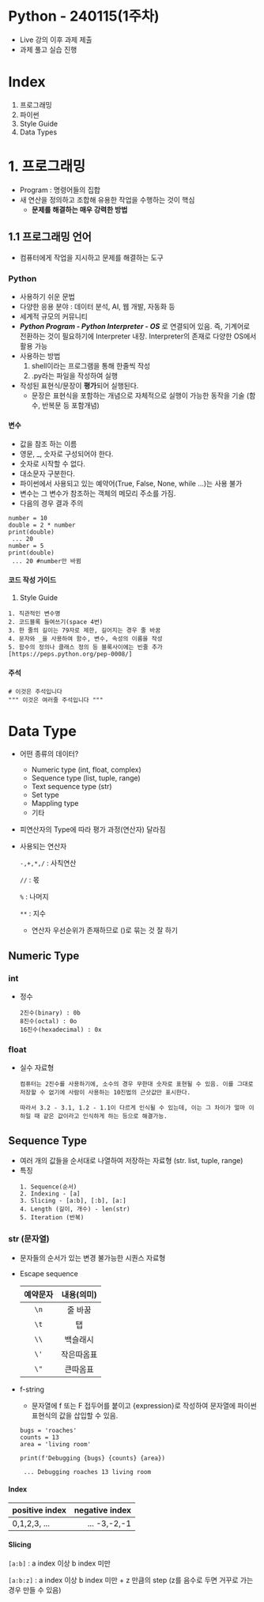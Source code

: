 # Python - 240115(1주차)
- Live 강의 이후 과제 제출
- 과제 풀고 실습 진행
# Index
1. 프로그래밍
2. 파이썬
3. Style Guide
4. Data Types
# 1. 프로그래밍
- Program : 명령어들의 집합
- 새 연산을 정의하고 조합해 유용한 작업을 수행하는 것이 핵심
    - **문제를 해결하는 매우 강력한 방법**

## 1.1 프로그래밍 언어
- 컴퓨터에게 작업을 지시하고 문제를 해결하는 도구
### Python
- 사용하기 쉬운 문법
- 다양한 응용 분야 : 데이터 분석, AI, 웹 개발, 자동화 등
- 세계적 규모의 커뮤니티
- ***Python Program - Python Interpreter - OS*** 로 연결되어 있음. 즉, 기계어로 전환하는 것이 필요하기에 Interpreter 내장. Interpreter의 존재로 다양한 OS에서 활용 가능
- 사용하는 방법
    1. shell이라는 프로그램을 통해 한줄씩 작성
    2. .py라는 파일을 작성하여 실행
- 작성된 표현식/문장이 **평가**되어 실행된다.
    - 문장은 표현식을 포함하는 개념으로 자체적으로 실행이 가능한 동작을 기술 (함수, 반복문 등 포함개념)

#### 변수
- 값을 참조 하는 이름
- 영문, _, 숫자로 구성되어야 한다.
- 숫자로 시작할 수 없다.
- 대소문자 구분한다.
- 파이썬에서 사용되고 있는 예약어(True, False, None, while ...)는 사용 불가
- 변수는 그 변수가 참조하는 객체의 메모리 주소를 가짐.
- 다음의 경우 결과 주의
```
number = 10
double = 2 * number
print(double)
 ... 20
number = 5
print(double)
 ... 20 #number만 바뀜
```

#### 코드 작성 가이드
1. Style Guide
```
1. 직관적인 변수명
2. 코드블록 들여쓰기(space 4번)
3. 한 줄의 길이는 79자로 제한, 길어지는 경우 줄 바꿈
4. 문자와 _을 사용하여 함수, 변수, 속성의 이름을 작성
5. 함수의 정의나 클래스 정의 등 블록사이에는 빈줄 추가
[https://peps.python.org/pep-0008/]
```

#### 주석
    
    # 이것은 주석입니다
    """ 이것은 여러줄 주석입니다 """

# Data Type
- 어떤 종류의 데이터?
    - Numeric type (int, float, complex)
    - Sequence type (list, tuple, range)
    - Text sequence type (str)
    - Set type
    - Mappling type
    - 기타

- 피연산자의 Type에 따라 평가 과정(연산자) 달라짐
- 사용되는 연산자

    `-,+,*,/` : 사칙연산

    `//` : 몫

    `%` : 나머지

    `**` : 지수
    - 연산자 우선순위가 존재하므로 ()로 묶는 것 잘 하기

## Numeric Type
### int
- 정수
    ```
    2진수(binary) : 0b
    8진수(octal) : 0o
    16진수(hexadecimal) : 0x
    ```
### float
- 실수 자료형
    ```
    컴퓨터는 2진수를 사용하기에, 소수의 경우 무한대 숫자로 표현될 수 있음. 이를 그대로 저장할 수 없기에 사람이 사용하는 10진법의 근삿값만 표시한다.

    따라서 3.2 - 3.1, 1.2 - 1.1이 다르게 인식될 수 있는데, 이는 그 차이가 얼마 이하일 때 같은 값이라고 인식하게 하는 등으로 해결가능.
    ```

## Sequence Type
- 여러 개의 값들을 순서대로 나열하여 저장하는 자료형 (str. list, tuple, range)
- 특징
    ```
    1. Sequence(순서)
    2. Indexing - [a]
    3. Slicing - [a:b], [:b], [a:]
    4. Length (길이, 개수) - len(str)
    5. Iteration (반복)
    ```
### str (문자열)
- 문자들의 순서가 있는 변경 불가능한 시퀀스 자료형
- Escape sequence

    |예약문자|내용(의미)|
    |:---:|:---:|
    |`\n`|줄 바꿈|
    |`\t`|탭|
    |`\\`|백슬래시|
    |`\'`|작은따옴표|
    |`\"`|큰따옴표|
- f-string
    - 문자열에 f 또는 F 접두어를 붙이고 {expression}로 작성하여 문자열에 파이썬 표현식의 값을 삽입할 수 있음.
    ```
    bugs = 'roaches'
    counts = 13
    area = 'living room'

    print(f'Debugging {bugs} {counts} {area})

     ... Debugging roaches 13 living room
     ```
#### Index
|positive index|negative index|
|:---|---:|
|0,1,2,3, ...|... -3,-2,-1|

#### Slicing
`[a:b]` : a index 이상 b index 미만
 
 `[a:b:z]` : a index 이상 b index 미만 + z 만큼의 step (z를 음수로 두면 거꾸로 가는 경우 만들 수 있음)
